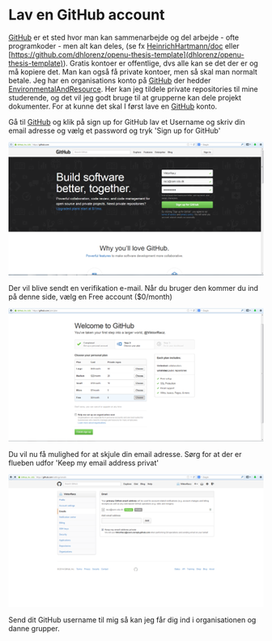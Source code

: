 # Lav en GitHub account

[GitHub](githu.com) er et sted hvor man kan sammenarbejde og del arbejde - ofte programkoder - men alt kan deles, (se fx [HeinrichHartmann/doc](https://github.com/HeinrichHartmann/doc) eller [https://github.com/dhlorenz/openu-thesis-template](dhlorenz/openu-thesis-template)). Gratis kontoer er offentlige, dvs alle kan se det der er og må kopiere det. Man kan også få private kontoer, men så skal man normalt betale. Jeg har en organisations konto på [GitHub](githu.com) der hedder [EnvironmentalAndResource](https://github.com/EnvironmentalAndResource). Her kan jeg tildele private repositories til mine studerende, og det vil jeg godt bruge til at grupperne kan dele projekt dokumenter. For at kunne det skal I først lave en [GitHub](githu.com) konto.

Gå til [GitHub](https://github.com) og klik på sign up for GitHub lav et Username og skriv din email adresse og vælg et password og tryk 'Sign up for GitHub'

![image001](./image/image001.png)

Der vil blive sendt en verifikation e-mail. Når du bruger den kommer du ind på denne side, vælg en Free account ($0/month)

![image002](./image/image002.png)

Du vil nu få mulighed for at skjule din email adresse. Sørg for at der er flueben udfor 'Keep my email address privat'

![image003](./image/image003.png)

Send dit GitHub username til mig så kan jeg får dig ind i organisationen og danne grupper.